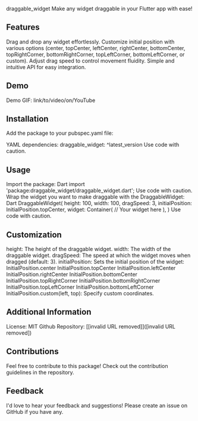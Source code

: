 draggable_widget
Make any widget draggable in your Flutter app with ease!

## Features

Drag and drop any widget effortlessly.
Customize initial position with various options (center, topCenter, leftCenter, rightCenter, bottomCenter, topRightCorner, bottomRightCorner, topLeftCorner, bottomLeftCorner, or custom).
Adjust drag speed to control movement fluidity.
Simple and intuitive API for easy integration.
## Demo

Demo GIF: link/to/video/on/YouTube

## Installation

Add the package to your pubspec.yaml file:

YAML
dependencies:
  draggable_widget: ^latest_version
Use code with caution.
## Usage

Import the package:
Dart
import 'package:draggable_widget/draggable_widget.dart';
Use code with caution.
Wrap the widget you want to make draggable with the DraggableWidget:
Dart
DraggableWidget(
  height: 100,
  width: 100,
  dragSpeed: 3,
  initialPosition: InitialPosition.topCenter,
  widget: Container(
    // Your widget here
  ),
)
Use code with caution.
## Customization

height: The height of the draggable widget.
width: The width of the draggable widget.
dragSpeed: The speed at which the widget moves when dragged (default: 3).
initialPosition: Sets the initial position of the widget:
InitialPosition.center
InitialPosition.topCenter
InitialPosition.leftCenter
InitialPosition.rightCenter
InitialPosition.bottomCenter
InitialPosition.topRightCorner
InitialPosition.bottomRightCorner
InitialPosition.topLeftCorner
InitialPosition.bottomLeftCorner
InitialPosition.custom(left, top): Specify custom coordinates.
## Additional Information

License: MIT
Github Repository: [[invalid URL removed]]([invalid URL removed])
## Contributions

Feel free to contribute to this package! Check out the contribution guidelines in the repository.

## Feedback

I'd love to hear your feedback and suggestions! Please create an issue on GitHub if you have any.

